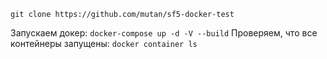 `git clone https://github.com/mutan/sf5-docker-test`

Запускаем докер: `docker-compose up -d -V --build`
Проверяем, что все контейнеры запущены: `docker container ls`
